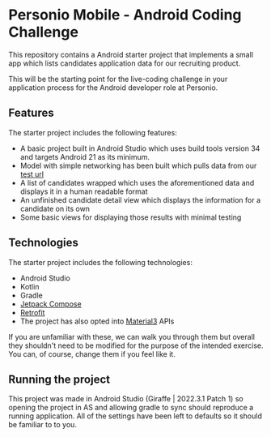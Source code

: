# Personio Mobile - Android Coding Challenge

This repository contains a Android starter project that implements a small app which lists candidates application data for our recruiting product.

This will be the starting point for the live-coding challenge in your application process for the Android developer role at Personio.

## Features

The starter project includes the following features:

- A basic project built in Android Studio which uses build tools version 34 and targets Android 21 as its minimum.
- Model with simple networking has been built which pulls data from our [test url](https://personio-fe-coding-challenge.vercel.app/api/candidates)
- A list of candidates wrapped  which uses the aforementioned data and displays it in a human readable format
- An unfinished candidate detail view which displays the information for a candidate on its own
- Some basic views for displaying those results with minimal testing

## Technologies

The starter project includes the following technologies:

- Android Studio
- Kotlin
- Gradle
- [Jetpack Compose](https://developer.android.com/jetpack/compose)
- [Retrofit](https://square.github.io/retrofit/)
- The project has also opted into [Material3](https://m3.material.io/) APIs

If you are unfamiliar with these, we can walk you through them but overall they shouldn't need to be modified for the purpose of the intended exercise. You can, of course, change them if you feel like it.

## Running the project

This project was made in Android Studio (Giraffe | 2022.3.1 Patch 1) so opening the project in AS and allowing gradle to sync should reproduce a running application. All of the settings have been left to defaults so it should be familiar to to you.
